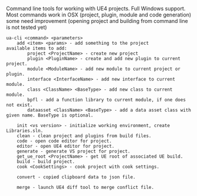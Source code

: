 Command line tools for working with UE4 projects.
Full Windows support. Most commands work in OSX (project, plugin, module and code generation) some need improvement (opening project and building from command line is not tested yet)

```
ua-cli <command> <parameters>
    add <item> <params> - add something to the project
available items to add:
        project <ProjectName> - create new project
        plugin <PluginName> - create and add new plugin to current project.
        module <ModuleName> - add new module to current project or plugin.
        interface <InterfaceName> - add new interface to current module.
        class <ClassName> <BaseType> - add new class to current module.
        bpfl - add a function library to current module, if one does not exist.
        dataasset <ClassName> <BaseType> - add a data asset class with given name. BaseType is optional.

    init <vs version> - initialize working environment, create Libraries.sln.
    clean - clean project and plugins from build files.
    code - open code editor for project.
    editor - open UE4 editor for project.
    generate - generate VS project for project.
    get_ue_root <ProjectName> - get UE root of associated UE build.
    build - build project.
    cook <CookSettings> - cook project with cook settings.

    convert - copied clipboard data to json file.

    merge - launch UE4 diff tool to merge conflict file.
```
